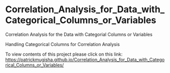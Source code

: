 # Correlation_Analysis_for_Data_with_Categorical_Columns_or_Variables

Correlation Analysis for the Data with Categorial Columns or Variables

Handling Categorical Columns for Correlation Analysis

To view contents of this project please click on this link: https://patrickmugisha.github.io/Correlation_Analysis_for_Data_with_Categorical_Columns_or_Variables/
